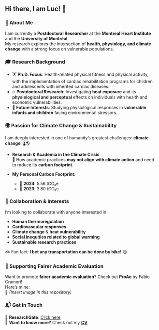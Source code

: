## Hi there, I am Luc! 👋

### 🔬 About Me  
I am currently a **Postdoctoral Researcher** at the **Montreal Heart Institute** and the **University of Montréal**.  
My research explores the intersection of **health, physiology, and climate change** with a strong focus on vulnerable populations.  


### 🎓 Research Background  
- 🏋️ **Ph.D. Focus**: Health-related physical fitness and physical activity, with the implementation of cardiac rehabilitation programs for children and adolescents with inherited cardiac diseases.  
- 🔥 **Postdoctoral Research**: Investigating **heat exposure** and its **physiological and perceptual** effects on individuals with health and economic vulnerabilities.  
- 🌱 **Future Interests**: Studying physiological responses in **vulnerable infants and children** facing environmental stressors.  


### 🌍 Passion for Climate Change & Sustainability  
I am deeply interested in one of humanity’s greatest challenges: **climate change**. 🌡️🌎  
- **Research & Academia in the Climate Crisis**  
   🔹 How academic practices **may not align with climate action** and need to reduce its **carbon footprint**. 
    
- **My Personal Carbon Footprint**:  
   - 🌱 **2024**: 5.56 tCO₂e  
   - 🌱 **2023**: 3.80 tCO₂e  


### 🤝 Collaboration & Interests  
I’m looking to collaborate with anyone interested in:  
- **Human thermoregulation**
- **Cardiovascular responses** 
- **Climate change** & **heat vulnerability**  
- **Social inequities related to global warming**  
- **Sustainable research practices**  


🚲 Fun fact: **I bet any transportation can be done by bike!** 😄  
  
### 📢 Supporting Fairer Academic Evaluation  
Want to promote **fairer academic evaluation**? Check out **ProAc** by Fabio Crameri!  
Here’s mine:  
📌 *(Insert image in this repository)*  

### 📬 Get in Touch  
📖 **ResearchGate**: [Click here](https://www.researchgate.net/profile/Luc-Souilla)  
📄 **Want to know more?** Check out my **[CV](https://github.com/Souilla-Luc/CV/blob/master/CV.pdf)**  

